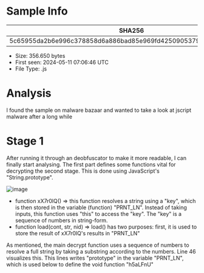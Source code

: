 # Sample Info

| SHA256|
|---------------------------------------------------------------------------------|
|5c65955da2b6e996c378858d6a886bad85e969fd42509053794cb8ad64630894 |

* Size:  356.650 bytes
* First seen:  2024-05-11 07:06:46 UTC
* File Type:  .js

# Analysis
I found the sample on malware bazaar and wanted to take a look at jscript malware after a long while

# Stage 1
After running it through an deobfuscator to make it more readable, I can finally start analysing.
The first part defines some functions vital for decrypting the second stage. This is done using JavaScript's "String.prototype".


![image](https://github.com/vrrmin/re-stuff/assets/97342354/1cf3a6c8-334a-4795-9a0d-d792e4991ec2)

* function xX7r0lQ() => this function resolves a string using a "key", which is then stored in the variable (function) "PRNT_LN". Instead of taking inputs, this function uses "this" to access the "key". The "key" is a sequence of numbers in string-form.
* function load(cont, str, nid) => load() has two purposes: first, it is used to store the result of xX7r0lQ's results in "PRNT_LN"

As mentioned, the main decrypt function uses a sequence of numbers to resolve a full string by taking a substring according to the numbers. Line 46 visualizes this. 
This lines writes "prototype" in the variable "PRNT_LN", which is used below to define the void function "h5aLFnU"
